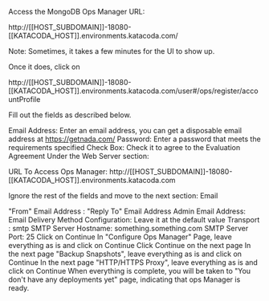 Access the MongoDB Ops Manager URL:

http://[[HOST_SUBDOMAIN]]-18080-[[KATACODA_HOST]].environments.katacoda.com/

Note: Sometimes, it takes a few minutes for the UI to show up.

Once it does, click on 

http://[[HOST_SUBDOMAIN]]-18080-[[KATACODA_HOST]].environments.katacoda.com/user#/ops/register/accountProfile

Fill out the fields as described below.

Email Address: Enter an email address, you can get a disposable email address at https://getnada.com/
Password: Enter a password that meets the requirements specified
Check Box: Check it to agree to the Evaluation Agreement
Under the Web Server section:

URL To Access Ops Manager: http://[[HOST_SUBDOMAIN]]-18080-[[KATACODA_HOST]].environments.katacoda.com

Ignore the rest of the fields and move to the next section: Email

"From" Email Address :
"Reply To" Email Address
Admin Email Address:
Email Delivery Method Configuration: Leave it at the default value
Transport : smtp
SMTP Server Hostname: something.something.com
SMTP Server Port: 25
Click on Continue
In "Configure Ops Manager" Page, leave everything as is and click on Continue
Click Continue on the next page
In the next page "Backup Snapshots", leave everything as is and click on Continue
In the next page "HTTP/HTTPS Proxy", leave everything as is and click on Continue
When everything is complete, you will be taken to "You don't have any deployments yet" page, indicating that ops Manager is ready.

